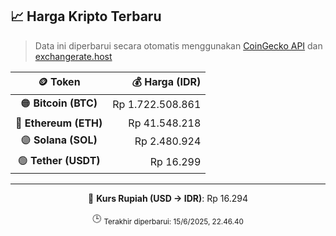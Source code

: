 

<!-- HARGA_KRIPTO -->
## 📈 Harga Kripto Terbaru

> Data ini diperbarui secara otomatis menggunakan [CoinGecko API](https://www.coingecko.com/) dan [exchangerate.host](https://exchangerate.host/)

<div align="center">

| 🪙 Token | 💰 Harga (IDR) |
|:------:|---------------:|
| 🟠 **Bitcoin (BTC)**   | Rp 1.722.508.861 |
| 🔵 **Ethereum (ETH)**  | Rp 41.548.218 |
| 🟣 **Solana (SOL)**    | Rp 2.480.924 |
| 🟢 **Tether (USDT)**   | Rp 16.299 |

---

💱 **Kurs Rupiah (USD → IDR)**: Rp 16.294

🕒 <sub>Terakhir diperbarui: 15/6/2025, 22.46.40</sub>

</div>
<!-- /HARGA_KRIPTO -->